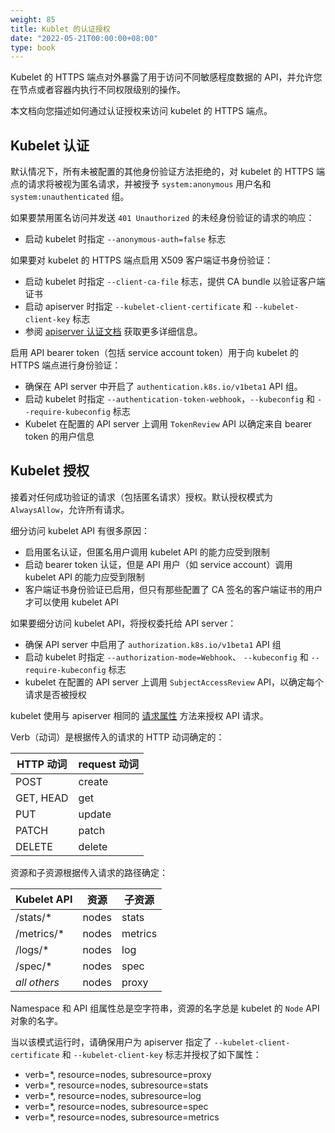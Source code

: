 ```yaml
---
weight: 85
title: Kublet 的认证授权
date: "2022-05-21T00:00:00+08:00"
type: book
---
```


Kubelet 的 HTTPS 端点对外暴露了用于访问不同敏感程度数据的 API，并允许您在节点或者容器内执行不同权限级别的操作。

本文档向您描述如何通过认证授权来访问 kubelet 的 HTTPS 端点。

## Kubelet 认证

默认情况下，所有未被配置的其他身份验证方法拒绝的，对 kubelet 的 HTTPS 端点的请求将被视为匿名请求，并被授予 `system:anonymous` 用户名和 `system:unauthenticated` 组。

如果要禁用匿名访问并发送 `401 Unauthorized` 的未经身份验证的请求的响应：

- 启动 kubelet 时指定 `--anonymous-auth=false` 标志

如果要对 kubelet 的 HTTPS 端点启用 X509 客户端证书身份验证：

- 启动 kubelet 时指定 `--client-ca-file` 标志，提供 CA bundle 以验证客户端证书
- 启动 apiserver 时指定 `--kubelet-client-certificate` 和 `--kubelet-client-key` 标志
- 参阅 [apiserver 认证文档](https://kubernetes.io/docs/admin/authentication/#x509-client-certs) 获取更多详细信息。

启用 API bearer token（包括 service account token）用于向 kubelet 的 HTTPS 端点进行身份验证：

- 确保在 API server 中开启了 `authentication.k8s.io/v1beta1` API 组。
- 启动 kubelet 时指定 `--authentication-token-webhook`，`--kubeconfig` 和 `--require-kubeconfig` 标志
- Kubelet 在配置的 API server 上调用 `TokenReview` API 以确定来自 bearer token 的用户信息

## Kubelet 授权

接着对任何成功验证的请求（包括匿名请求）授权。默认授权模式为 `AlwaysAllow`，允许所有请求。

细分访问 kubelet API 有很多原因：

- 启用匿名认证，但匿名用户调用 kubelet API 的能力应受到限制
- 启动 bearer token 认证，但是 API 用户（如 service account）调用 kubelet API 的能力应受到限制
- 客户端证书身份验证已启用，但只有那些配置了 CA 签名的客户端证书的用户才可以使用 kubelet API

如果要细分访问 kubelet API，将授权委托给 API server：

- 确保 API server 中启用了 `authorization.k8s.io/v1beta1` API 组
- 启动 kubelet 时指定 `--authorization-mode=Webhook`、 `--kubeconfig` 和 `--require-kubeconfig` 标志
- kubelet 在配置的 API server 上调用 `SubjectAccessReview` API，以确定每个请求是否被授权

kubelet 使用与 apiserver 相同的 [请求属性](https://kubernetes.io/docs/admin/authorization/#request-attributes) 方法来授权 API 请求。

Verb（动词）是根据传入的请求的 HTTP 动词确定的：

| HTTP 动词 | request 动词 |
| --------- | ------------ |
| POST      | create       |
| GET, HEAD | get          |
| PUT       | update       |
| PATCH     | patch        |
| DELETE    | delete       |

资源和子资源根据传入请求的路径确定：

| Kubelet API  | 资源  | 子资源  |
| ------------ | ----- | ------- |
| /stats/\*    | nodes | stats   |
| /metrics/\*  | nodes | metrics |
| /logs/\*     | nodes | log     |
| /spec/\*     | nodes | spec    |
| _all others_ | nodes | proxy   |

Namespace 和 API 组属性总是空字符串，资源的名字总是 kubelet 的 `Node` API 对象的名字。

当以该模式运行时，请确保用户为 apiserver 指定了 `--kubelet-client-certificate` 和 `--kubelet-client-key` 标志并授权了如下属性：

- verb=\*, resource=nodes, subresource=proxy
- verb=\*, resource=nodes, subresource=stats
- verb=\*, resource=nodes, subresource=log
- verb=\*, resource=nodes, subresource=spec
- verb=\*, resource=nodes, subresource=metrics
